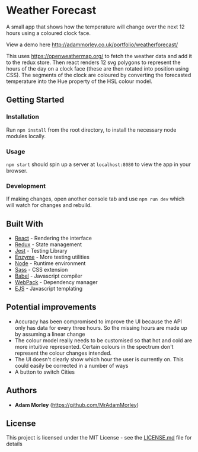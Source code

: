 # Weather Forecast

A small app that shows how the temperature will change over the next 12 hours using a coloured clock face.

View a demo here http://adammorley.co.uk/portfolio/weatherforecast/

This uses https://openweathermap.org/ to fetch the weather data and add it to the redux store. Then react renders 12 svg polygons to represent the hours of the day on a clock face (these are then rotated into position using CSS). The segments of the clock are coloured by converting the forecasted temperature into the Hue property of the HSL colour model.

## Getting Started

### Installation

Run `npm install` from the root directory, to install the necessary node modules locally.

### Usage

`npm start` should spin up a server at `localhost:8080` to view the app in your browser.

### Development

If making changes, open another console tab and use `npm run dev` which will watch for changes and rebuild.

## Built With

* [React](https://reactjs.org/) - Rendering the interface
* [Redux](https://redux.js.org/) - State management
* [Jest](https://jestjs.io/) - Testing Library
* [Enzyme](https://github.com/airbnb/enzyme) - More testing utilities
* [Node](https://nodejs.org) - Runtime environment
* [Sass](https://sass-lang.com/) - CSS extension
* [Babel](https://babeljs.io/) - Javascript compiler
* [WebPack](https://webpack.js.org/) - Dependency manager
* [EJS](http://ejs.co/) - Javascript templating

## Potential improvements

* Accuracy has been compromised to improve the UI because the API only has data for every three hours. So the missing hours are made up by assuming a linear change
* The colour model really needs to be customised so that hot and cold are more intuitive represented. Certain colours in the spectrum don't represent the colour changes intended.
* The UI doesn't clearly show which hour the user is currently on. This could easily be corrected in a number of ways
* A button to switch Cities

## Authors

* **Adam Morley** (https://github.com/MrAdamMorley)

## License

This project is licensed under the MIT License - see the [LICENSE.md](LICENSE.md) file for details

